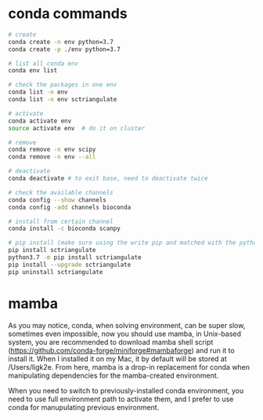# conda commands

```bash
# create
conda create -n env python=3.7
conda create -p ./env python=3.7

# list all conda env
conda env list

# check the packages in one env
conda list -n env
conda list -n env sctriangulate

# activate
conda activate env
source activate env  # do it on cluster

# remove
conda remove -n env scipy
conda remove -n env --all

# deactivate
conda deactivate # to exit base, need to deactivate twice

# check the available channels
conda config --show channels
conda config -add channels bioconda

# install from certain channel
conda install -c bioconda scanpy

# pip install (make sure using the write pip and matched with the python interpretator)
pip install sctriangulate
python3.7 -m pip install sctriangulate
pip install --upgrade sctriangulate
pip uninstall sctriangulate

```

# mamba 

As you may notice, conda, when solving environment, can be super slow, sometimes even impossible, now you should use mamba, in Unix-based system, you are 
recommended to download mamba shell script (https://github.com/conda-forge/miniforge#mambaforge) and run it to install it. When I installed it on my Mac, it by default will be stored at /Users/ligk2e. From here, mamba is a drop-in replacement for conda when manipulating dependencies for the mamba-created environment.

When you need to switch to previously-installed conda environment, you need to use full environment path to activate them, and I prefer to use conda for manupulating previous environment.







